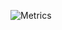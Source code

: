<!-- ### Hi there, I am Alan Menchaca -->

<!-- <p align="center">
  <img width="47%" src="http://github-readme-streak-stats.herokuapp.com?user=alanmenchaca&theme=tokyonight&hide_border=true&date_format=j%20M%5B%20Y%5D" hspace="8"/>
  <img width="42%" src="https://github-readme-stats.vercel.app/api/top-langs/?username=alanmenchaca&theme=tokyonight&layout=compact&hide_border=True" hspace="8"/>
</p> -->

![Metrics](https://metrics.lecoq.io/alanmenchaca?template=classic&base.community=0&base.repositories=0&languages=1&activity=1&base=header%2C%20activity%2C%20community%2C%20repositories%2C%20metadata&base.indepth=false&base.hireable=false&base.skip=false&languages=false&languages.limit=8&languages.threshold=0%25&languages.other=false&languages.colors=github&languages.sections=most-used&languages.indepth=false&languages.analysis.timeout=15&languages.categories=markup%2C%20programming&languages.recent.categories=markup%2C%20programming&languages.recent.load=300&languages.recent.days=14&activity=false&activity.limit=5&activity.load=300&activity.days=14&activity.visibility=all&activity.timestamps=false&activity.filter=all&config.timezone=America%2FMexico_City)

